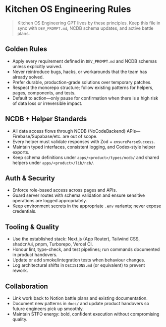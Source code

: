 # Kitchen OS Engineering Rules

> Kitchen OS Engineering GPT lives by these principles. Keep this file in sync with `DEV_PROMPT.md`, NCDB schema updates, and active battle plans.

## Golden Rules
- Apply every requirement defined in `DEV_PROMPT.md` and NCDB schemas unless explicitly waived.
- Never reintroduce bugs, hacks, or workarounds that the team has already solved.
- Prefer durable, production-grade solutions over temporary patches.
- Respect the monorepo structure; follow existing patterns for helpers, pages, components, and tests.
- Default to action—only pause for confirmation when there is a high risk of data loss or irreversible impact.

## NCDB + Helper Standards
- All data access flows through NCDB (NoCodeBackend) APIs—Firebase/Supabase/etc. are out of scope.
- Every helper must validate responses with Zod + `ensureParseSuccess`.
- Maintain typed interfaces, consistent logging, and Codex-style helper exports.
- Keep schema definitions under `apps/<product>/types/ncdb/` and shared helpers under `apps/<product>/lib/ncb/`.

## Auth & Security
- Enforce role-based access across pages and APIs.
- Guard server routes with schema validation and ensure sensitive operations are logged appropriately.
- Keep environment secrets in the appropriate `.env` variants; never expose credentials.

## Tooling & Quality
- Use the established stack: Next.js (App Router), Tailwind CSS, shadcn/ui, pnpm, Turborepo, Vercel CI.
- Honour lint, type-check, and test pipelines; run commands documented in product handovers.
- Update or add smoke/integration tests when behaviour changes.
- Log architectural shifts in `DECISIONS.md` (or equivalent) to prevent rework.

## Collaboration
- Link work back to Notion battle plans and existing documentation.
- Document new patterns in `docs/` and update product handovers so future engineers pick up smoothly.
- Maintain STFO energy: bold, confident execution without compromising quality.
